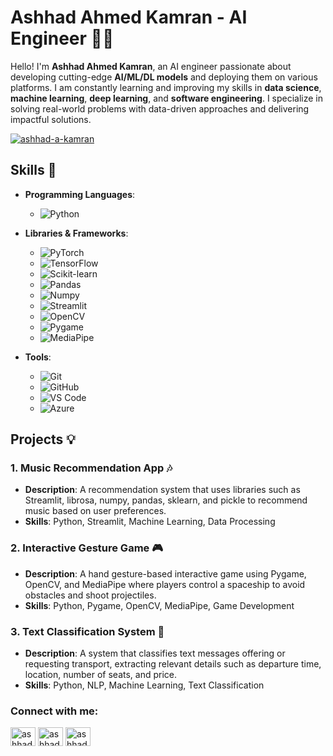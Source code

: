 # Ashhad Ahmed Kamran - AI Engineer 👨‍💻

Hello! I'm **Ashhad Ahmed Kamran**, an AI engineer passionate about developing cutting-edge **AI/ML/DL models** and deploying them on various platforms. I am constantly learning and improving my skills in **data science**, **machine learning**, **deep learning**, and **software engineering**. I specialize in solving real-world problems with data-driven approaches and delivering impactful solutions.

<p align="left"> <a href="https://github.com/ryo-ma/github-profile-trophy"><img src="https://github-profile-trophy.vercel.app/?username=ashhad-a-kamran" alt="ashhad-a-kamran" /></a> </p>

## Skills 🚀

- **Programming Languages**: 
  - ![Python](https://img.shields.io/badge/Python-3776AB?style=for-the-badge&logo=python&logoColor=white) 
  
- **Libraries & Frameworks**:
  - ![PyTorch](https://img.shields.io/badge/PyTorch-EE4C2C?style=for-the-badge&logo=pytorch&logoColor=white)
  - ![TensorFlow](https://img.shields.io/badge/TensorFlow-FF6F00?style=for-the-badge&logo=tensorflow&logoColor=white)
  - ![Scikit-learn](https://img.shields.io/badge/scikit--learn-F7931E?style=for-the-badge&logo=scikit-learn&logoColor=white)
  - ![Pandas](https://img.shields.io/badge/Pandas-150458?style=for-the-badge&logo=pandas&logoColor=white)
  - ![Numpy](https://img.shields.io/badge/Numpy-013243?style=for-the-badge&logo=numpy&logoColor=white)
  - ![Streamlit](https://img.shields.io/badge/Streamlit-FF4B00?style=for-the-badge&logo=streamlit&logoColor=white)
  - ![OpenCV](https://img.shields.io/badge/OpenCV-5C3EE8?style=for-the-badge&logo=opencv&logoColor=white)
  - ![Pygame](https://img.shields.io/badge/Pygame-000000?style=for-the-badge&logo=pygame&logoColor=white)
  - ![MediaPipe](https://img.shields.io/badge/MediaPipe-0295F6?style=for-the-badge&logo=mediapipe&logoColor=white)
  
- **Tools**: 
  - ![Git](https://img.shields.io/badge/Git-F05032?style=for-the-badge&logo=git&logoColor=white)
  - ![GitHub](https://img.shields.io/badge/GitHub-181717?style=for-the-badge&logo=github&logoColor=white)
  - ![VS Code](https://img.shields.io/badge/VS_Code-007ACC?style=for-the-badge&logo=visualstudiocode&logoColor=white)
  - ![Azure](https://img.shields.io/badge/Azure-0089D6?style=for-the-badge&logo=microsoftazure&logoColor=white)

## Projects 💡

### 1. **Music Recommendation App 🎶**
   - **Description**: A recommendation system that uses libraries such as Streamlit, librosa, numpy, pandas, sklearn, and pickle to recommend music based on user preferences.
   - **Skills**: Python, Streamlit, Machine Learning, Data Processing

### 2. **Interactive Gesture Game 🎮**
   - **Description**: A hand gesture-based interactive game using Pygame, OpenCV, and MediaPipe where players control a spaceship to avoid obstacles and shoot projectiles.
   - **Skills**: Python, Pygame, OpenCV, MediaPipe, Game Development

### 3. **Text Classification System 📱**
   - **Description**: A system that classifies text messages offering or requesting transport, extracting relevant details such as departure time, location, number of seats, and price.
   - **Skills**: Python, NLP, Machine Learning, Text Classification

<h3 align="left">Connect with me:</h3>
<p align="left">
<a href="https://linkedin.com/in/ashhadakamran" target="blank"><img align="center" src="https://raw.githubusercontent.com/rahuldkjain/github-profile-readme-generator/master/src/images/icons/Social/linked-in-alt.svg" alt="ashhadakamran" height="30" width="40" /></a>
<a href="https://kaggle.com/ashhadahmedkamran" target="blank"><img align="center" src="https://raw.githubusercontent.com/rahuldkjain/github-profile-readme-generator/master/src/images/icons/Social/kaggle.svg" alt="ashhadahmedkamran" height="30" width="40" /></a>
<a href="https://www.leetcode.com/ashhad_a_kamran" target="blank"><img align="center" src="https://raw.githubusercontent.com/rahuldkjain/github-profile-readme-generator/master/src/images/icons/Social/leet-code.svg" alt="ashhad_a_kamran" height="30" width="40" /></a>
</p>

